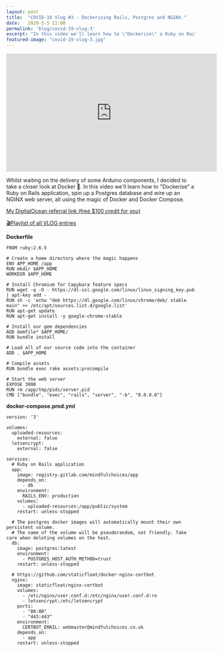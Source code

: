 ```yaml
---
layout: post
title:  "COVID-19 Vlog #3 - Dockerising Rails, Postgres and NGINX."
date:   2020-5-5 12:00
permalink: 'blog/covid-19-vlog-3'
excerpt: "In this video we'll learn how to \"Dockerise\" a Ruby on Rails application, spin up a Postgres database and wire up an NGINX web server, all using the magic of Docker and Docker Compose."
featured-image: "covid-19-vlog-3.jpg"
---
```


<div class="video-container">
  <iframe width="560" height="315" src="https://www.youtube.com/embed/BLFZ9KJLoaY" frameborder="0" allow="accelerometer; autoplay; encrypted-media; gyroscope; picture-in-picture" allowfullscreen></iframe>
</div>

Whilst waiting on the delivery of some Arduino components, I decided to take a closer look at Docker 🐳. In this video we'll learn how to "Dockerise" a Ruby on Rails application, spin up a Postgres database and wire up an NGINX web server, all using the magic of Docker and Docker Compose. <br/> 

[My DigitalOcean referral link (free $100 credit for you)](https://m.do.co/c/0a355ee4921b)

[🎬Playlist of all VLOG entries](https://www.youtube.com/playlist?list=PLZKJZNiPX65uKeoHLLvi2rh25T9PvtAQc)

<b>Dockerfile</b>
```
FROM ruby:2.6.5

# Create a home directory where the magic happens
ENV APP_HOME /app
RUN mkdir $APP_HOME
WORKDIR $APP_HOME

# Install Chromium for Capybara feature specs
RUN wget -q -O - https://dl-ssl.google.com/linux/linux_signing_key.pub | apt-key add -
RUN sh -c 'echo "deb https://dl.google.com/linux/chrome/deb/ stable main" >> /etc/apt/sources.list.d/google.list'
RUN apt-get update
RUN apt-get install -y google-chrome-stable

# Install our gem dependencies
ADD Gemfile* $APP_HOME/
RUN bundle install

# Load all of our source code into the container
ADD . $APP_HOME

# Compile assets
RUN bundle exec rake assets:precompile

# Start the web server
EXPOSE 3000
RUN rm /app/tmp/pids/server.pid
CMD ["bundle", "exec", "rails", "server", "-b", "0.0.0.0"]

```

<b>docker-compose.prod.yml</b>
```
version: '3'

volumes:
  uploaded-resources:
    external: false
  letsencrypt:
    external: false

services:
  # Ruby on Rails application
  app:
    image: registry.gitlab.com/mindfulchoices/app
    depends_on:
      - db
    environment:
      RAILS_ENV: production
    volumes:
      - uploaded-resources:/app/public/system
    restart: unless-stopped

  # The postgres docker images will automatically mount their own persistent volume.
  # The name of the volume will be pseudorandom, not friendly. Take care when deleting volumes on the host.
  db:
    image: postgres:latest
    environment:
      - POSTGRES_HOST_AUTH_METHOD=trust
    restart: unless-stopped

  # https://github.com/staticfloat/docker-nginx-certbot
  nginx:
    image: staticfloat/nginx-certbot
    volumes:
      - /etc/nginx/user.conf.d:/etc/nginx/user.conf.d:ro
      - letsencrypt:/etc/letsencrypt
    ports:
      - "80:80"
      - "443:443"
    environment:
      CERTBOT_EMAIL: webmaster@mindfulchoices.co.uk
    depends_on:
      - app
    restart: unless-stopped
```
